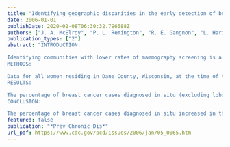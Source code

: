 ```yaml
---
title: "Identifying geographic disparities in the early detection of breast cancer using a geographic information system"
date: 2006-01-01
publishDate: 2020-02-08T06:30:32.796688Z
authors: ["J. A. McElroy", "P. L. Remington", "R. E. Gangnon", "L. Hariharan", "L. D. Andersen"]
publication_types: ["2"]
abstract: "INTRODUCTION:

Identifying communities with lower rates of mammography screening is a critical step to providing targeted screening programs; however, population-based data necessary for identifying these geographic areas are limited. This study presents methods to identify geographic disparities in the early detection of breast cancer.
METHODS:

Data for all women residing in Dane County, Wisconsin, at the time of their breast cancer diagnosis from 1981 through 2000 (N = 4769) were obtained from the Wisconsin Cancer Reporting System (Wisconsin's tumor registry) by ZIP code of residence. Hierarchical logistic regression models for disease mapping were used to identify geographic differences in the early detection of breast cancer.
RESULTS:

The percentage of breast cancer cases diagnosed in situ (excluding lobular carcinoma in situ) increased from 1.3% in 1981 to 11.9% in 2000. This increase, reflecting increasing mammography use, occurred sooner in Dane County than in Wisconsin as a whole. From 1981 through 1985, the proportion of breast cancer diagnosed in situ in Dane county was universally low (2%-3%). From 1986 through 1990, urban and suburban ZIP codes had significantly higher rates (10%) compared with rural ZIP codes (5%). From 1991 through 1995, mammography screening had increased in rural ZIP codes (7% of breast cancer diagnosed in situ). From 1996 through 2000, mammography use was fairly homogeneous across the entire county (13%-14% of breast cancer diagnosed in situ).
CONCLUSION:

The percentage of breast cancer cases diagnosed in situ increased in the state and in all areas of Dane County from 1981 through 2000. Visual display of the geographic differences in the early detection of breast cancer demonstrates the diffusion of mammography use across the county over the 20-year period."
featured: false
publication: "*Prev Chronic Dis*"
url_pdf: https://www.cdc.gov/pcd/issues/2006/jan/05_0065.htm
---
```


